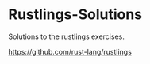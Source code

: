 # Rustlings-Solutions

Solutions to the rustlings exercises.

https://github.com/rust-lang/rustlings

